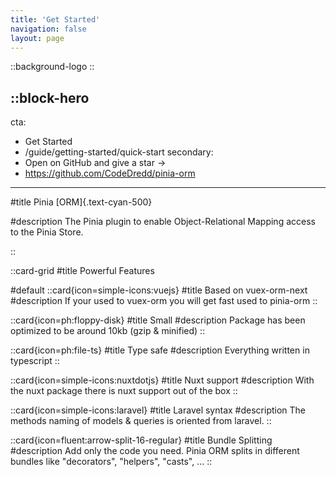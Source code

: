 ```yaml
---
title: 'Get Started'
navigation: false
layout: page
---
```


::background-logo
::

::block-hero
---
cta:
- Get Started
- /guide/getting-started/quick-start
secondary:
- Open on GitHub and give a star →
- https://github.com/CodeDredd/pinia-orm
---

#title
Pinia [ORM]{.text-cyan-500}

#description
The Pinia plugin to enable Object-Relational Mapping access to the Pinia Store.

::

::card-grid
#title
Powerful Features

#default
  ::card{icon=simple-icons:vuejs}
  #title
  Based on vuex-orm-next
  #description 
  If your used to vuex-orm you will get fast used to pinia-orm
  ::

  ::card{icon=ph:floppy-disk}
  #title
  Small
  #description
  Package has been optimized to be around 10kb (gzip & minified)
  ::
  
  ::card{icon=ph:file-ts}
  #title
  Type safe
  #description
  Everything written in typescript
  ::

  ::card{icon=simple-icons:nuxtdotjs}
  #title
  Nuxt support
  #description
  With the nuxt package there is nuxt support out of the box
  ::

  ::card{icon=simple-icons:laravel}
  #title
  Laravel syntax
  #description
  The methods naming of models & queries is oriented from laravel.
  ::

  ::card{icon=fluent:arrow-split-16-regular}
  #title
  Bundle Splitting
  #description
  Add only the code you need. Pinia ORM splits in different bundles like "decorators", "helpers", "casts", ...
  ::
